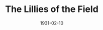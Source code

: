 ---
title: The Lillies of the Field
date: 1931-02-10
opening_date: 1931-02-10
closing_date:
layout: productions
playbill:
Theatre: Theatre Jacksonville
cast:
- Bryan Ropes: Charlie Tutewiler
- Catherine: Dolly Hardee
- Violet: Dorothy Black
- Lady Susan Rocker: Justine Rehnborg
- Ann: Marie Coons
- Mrs. Rooke-Walter: Maude Mickler
- The Hon. Monica Flane: Maye Elizabeth Mackinnon
- Elizabeth: Nancy Camp
- Withers: Paul T. Scollard
- The Reverend John Head: Philip S. May
- Barnaby Haddon: Stuart Cavanagh
crew:
- Director: Frank F. Kells
- Props:
  - Marguerite Chiasson
  - Mary Wilcox Rowland
understudies:
orchestra:
---